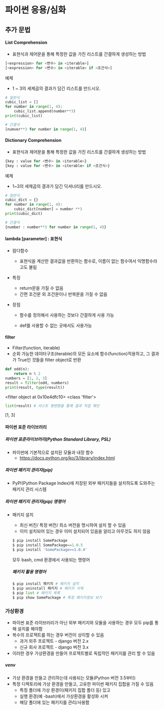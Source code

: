 # 파이썬 응용/심화



## 추가 문법



#### List Comprehension

- 표현식과 제어문을 통해 특정한 값을 가진 리스트를 간결하게 생성하는 방법

```python
[<expression> for <변수> in <iterable>]
[<expression> for <변수> in <iterable> if <조건식>]
```



예제

- 1 ~ 3의 세제곱의 결과가 담긴 리스트를 만드시오.

```python
# 일반식
cubic_list = []
for number in range(1, 4):
  	cubic_list.append(number**3)
print(cubic_list)

# 간결식
[numver**3 for number in range(1, 4)]
```



#### Dictionary Comprehension

- 표현식과 제어문을 통해 특정한 값을 가진 리스트를 간결하게 생성하는 방법

```python
{key : value for <변수> in <iterable>}
{key : value for <변수> in <iterable> if <조건식>}
```



예제

- 1~3의 세제곱의 결과가 담긴 딕셔너리를 만드시오.

```python
# 일반식
cubic_dict = {}
for number in range(1, 4):
  	cubic_dict[number] = number **3
print(cubic_dict)

# 간결식
{number : number**3 for number in range(1, 4)}
```



#### lambda [parameter] :  표현식

- 람다함수

  - 표현식을 계산한 결과값을 반환하는 함수로, 이름이 없는 함수여서 익명함수라고도 불림

- 특징 

  - return문을 가질 수 없음
  - 간편 조건문 외 조건문이나 반복문을 가질 수 없음

- 장점

  - 함수를 정의해서 사용하는 것보다 간결하게 사용 가능

  - def를 사용할 수 없는 곳에서도 사용가능



#### filter

- Filter(function, iterable)
- 순회 가능한 데이터구조(iterable)의 모든 요소에 함수(function)적용하고, 그 결과가 True인 것들을 filter object로 반환

``` python
def odd(n):
  	return n % 2
numbers = [1, 2, 3]
result = filter(odd, numbers)
print(result, type(result))
```

<filter object at 0x10e4dfc10> <class 'filter'>

```python
list(result) # 리스트 형변환을 통해 결과 직접 확인
```

[1, 3]



#### 파이썬 표준 라이브러리



##### 파이썬 표준라이브러리(Python Standard Library, PSL)

- 파이썬에 기본적으로 설치된 모듈과 내장 함수
  - https://docs.python.org/ko/3/library/index.html



##### 파이썬 패키지 관리자(pip)

- PyPI(Python Package Index)에 저장된 외부 패키지들을 설치하도록 도와주는 패키지 관리 시스템



##### 파이썬 패키지 관리자(pip) 명령어

- 패키지 설치

  - 최신 버진/ 특정 버전/ 최소 버전을 명시하여 설치 할 수 있음
  - 이미 설치되어 있는 경우 이미 설치되어 있음을 알리고 아무것도 하지 않음

  ```python
  $ pip install SomePackage
  $ pip install SomePackage==1.0.5
  $ pip install 'SomePackage>=1.0.4'
  ```

  모두 bash, cmd 환경에서 사용되는 명령어

  

  ##### 패키지 활용 명령어

  ```python
  $ pip install 패키지 # 패키지 설치
  $ pip uninstall 패키지 # 패키지 삭제
  $ pip list # 패키지 목록
  $ pip show SomePackage # 특정 패키지정보 보기
  ```



### 가상환경

- 파이썬 표준 라이브러리가 아닌 외부 패키지와 모듈을 사용하는 경우 모두 pip를 통해 설치를 해야함
- 복수의 프로젝트를 하는 경우 버전이 상이할 수 있음
  - 과거 외주 프로젝트 - django 버전 2.x
  - 신규 회사 프로젝트 - django 버전 3.x
- 이러한 경우 가상환경을 만들어 프로젝트별로 독립적인 패키지를 관리 할 수 있음



##### venv

- 가상 환경을 만들고 관리하는데 사용되는 모듈(Python 버전 3.5부터)
- 특정 디렉토리에 가상 환경을 만들고, 고유한 파이썬 패키지 집합을 가질 수 있음
  - 특정 폴더에 가상 환경이(패키지 집합 폴더 등) 있고
  - 실행 환경(예 -bash)에서 가상환경을 활성화 시켜
  - 해당 폴더에 있는 패키지를 관리/사용함